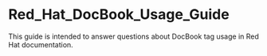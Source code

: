Red_Hat_DocBook_Usage_Guide
===========================

This guide is intended to answer questions about DocBook tag usage in Red Hat documentation.
